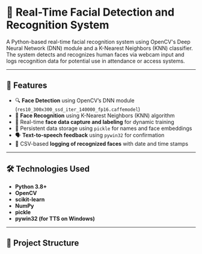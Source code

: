 # 🧠 Real-Time Facial Detection and Recognition System

A Python-based real-time facial recognition system using OpenCV's Deep Neural Network (DNN) module and a K-Nearest Neighbors (KNN) classifier. The system detects and recognizes human faces via webcam input and logs recognition data for potential use in attendance or access systems.

---

## 📌 Features

- 🔍 **Face Detection** using OpenCV’s DNN module (`res10_300x300_ssd_iter_140000_fp16.caffemodel`)
- 🧠 **Face Recognition** using K-Nearest Neighbors (KNN) algorithm
- 📸 Real-time **face data capture and labeling** for dynamic training
- 💾 Persistent data storage using `pickle` for names and face embeddings
- 🗣️ **Text-to-speech feedback** using `pywin32` for confirmation
- 📝 CSV-based **logging of recognized faces** with date and time stamps

---

## 🛠️ Technologies Used

- **Python 3.8+**
- **OpenCV**
- **scikit-learn**
- **NumPy**
- **pickle**
- **pywin32 (for TTS on Windows)**

---

## 📂 Project Structure


